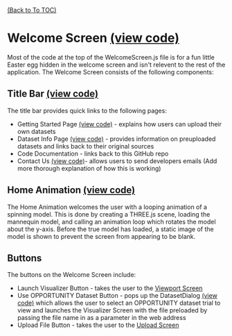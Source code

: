 [(Back to To TOC)](../TOC.md)
# Welcome Screen [(view code)](https://github.com/jpiland16/hmv_test/blob/master/src/components/home-screen/WelcomeScreen.js)

Most of the code at the top of the WelcomeScreen.js file is for a fun little Easter egg hidden in the welcome screen and isn't relevent to the rest of the application.
The Welcome Screen consists of the following components:
## Title Bar [(view code)](https://github.com/jpiland16/hmv_test/blob/master/src/components/TitleBar.js)
The title bar provides quick links to the following pages:
- Getting Started Page [(view code)](https://github.com/jpiland16/hmv_test/blob/master/src/components/getting-started-screen/TutorialScreen.js) - explains how users can upload their own datasets
- Dataset Info Page [(view code)](https://github.com/jpiland16/hmv_test/blob/master/src/components/dataset-info-screen/DatasetInfoScreen.js) - provides information on preuploaded datasets and links back to their original sources
- Code Documentation - links back to this GitHub repo
- Contact Us [(view code)](https://github.com/jpiland16/hmv_test/blob/master/files/contact-form.html)- allows users to send developers emails (Add more thorough explanation of how this is working)
## Home Animation [(view code)](https://github.com/jpiland16/hmv_test/blob/master/src/components/home-screen/HomeAnimation.js)
The Home Animation welcomes the user with a looping animation of a spinning model. This is done by creating a THREE.js scene, loading the mannequin model, and calling an animation loop which rotates the model about the y-axis. Before the true model has loaded, a static image of the model is shown to prevent the screen from appearing to be blank.
## Buttons
The buttons on the Welcome Screen include:
- Launch Visualizer Button - takes the user to the [Viewport Screen](https://github.com/jpiland16/hmv_test/blob/master/documentation/subpages/Viewport.md)
- Use OPPORTUNITY Dataset Button - pops up the DatasetDialog [(view code)](https://github.com/jpiland16/hmv_test/blob/master/src/components/home-screen/DatasetDialog.js)
which allows the user to select an OPPORTUNITY dataset trial to view and launches the Visualizer Screen with the file preloaded by passing the file name in as a parameter in the web address
- Upload File Button - takes the user to the [Upload Screen](https://github.com/jpiland16/hmv_test/edit/master/documentation/subpages/UploadScreen.md)
